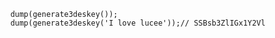 ```luceescript+trycf
	dump(generate3deskey());
	dump(generate3deskey('I love lucee'));// SSBsb3ZlIGx1Y2Vl
```